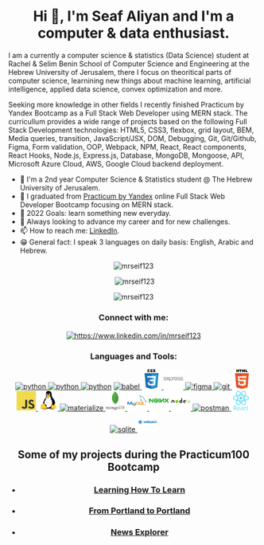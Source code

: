 <h1 align="center">Hi 👋, I'm Seaf Aliyan and I'm a computer & data enthusiast.</h1>

I am a currently a computer science & statistics (Data Science) student at Rachel & Selim Benin School of Computer Science and Engineering at the Hebrew University of Jerusalem, there I focus on theoritical parts of computer science, learnining new things about machine learning, artificial intelligence, applied data science, convex optimization and more.

Seeking more knowledge in other fields I recently finished Practicum by Yandex Bootcamp as a Full Stack Web Developer using MERN stack. The curricullum provides a wide range of projects based on the following Full Stack Development technologies: HTML5, CSS3, flexbox, grid layout, BEM, Media queries, transition, JavaScript/JSX, DOM, Debugging, Git, Git/Github, Figma, Form validation, OOP, Webpack, NPM, React, React components, React Hooks, Node.js, Express.js, Database, MongoDB, Mongoose, API, Microsoft Azure Cloud, AWS, Google Cloud backend deployment.

- 💙  I'm a 2nd year Computer Science & Statistics student @ The Hebrew University of Jerusalem.
- 🔭  I graduated from [Practicum by Yandex](https://practicum.yandex.com/web/) online Full Stack Web Developer Bootcamp focusing on MERN stack.
- 🥅  2022 Goals: learn something new everyday.
- 🤔  Always looking to advance my career and for new challenges. 
- 📫  How to reach me: [LinkedIn](https://www.linkedin.com/in/mrseif123/).
- 😁  General fact: I speak 3 languages on daily basis: English, Arabic and Hebrew.

<p align="center"> <img src="https://komarev.com/ghpvc/?username=mrseif123&label=Profile%20views&color=0e75b6&style=flat" alt="mrseif123" /> </p>

<p align="center">&nbsp;<img src="https://github-readme-stats.vercel.app/api?username=mrseif123&show_icons=true&theme=tokyonight&locale=en" alt="mrseif123" /></p>

<p align="center"><img src="https://github-readme-streak-stats.herokuapp.com/?user=mrseif123&&theme=tokyonight" alt="mrseif123" /></p>

<h3 align="center">Connect with me:</h3>
<p align="center">
<a href="https://linkedin.com/in/https://www.linkedin.com/in/mrseif123" target="blank">
    <img align="center" src="https://cdn.jsdelivr.net/npm/simple-icons@3.0.1/icons/linkedin.svg" alt="https://www.linkedin.com/in/mrseif123" height="30" width="40" />
</a>
</p>



<h3 align="center">Languages and Tools:</h3>
<p align="center"> 
    <a href="https://www.python.org/" target="_blank"> <img src="https://banner2.cleanpng.com/20190623/etv/kisspng-python-high-level-programming-language-computer-pr-photos-ottawa-python-authors-group-ottawa-on-5d0f0abf37c231.0386740715612668792284.jpg" alt="python" width="40" height="40" /> </a>
    <a href="https://www.java.com/en/" target="_blank"> <img src="https://w7.pngwing.com/pngs/837/18/png-transparent-logo-java-runtime-environment-programming-language-runtime-system-oracle-text-logo-desktop-wallpaper.png" alt="python" width="40" height="40" /> </a>
    <a href="https://www.cprogramming.com/" target="_blank"> <img src="https://docs.microsoft.com/cs-cz/windows/images/c-logo.png" alt="python" width="40" height="40" /></a>
    <a href="https://babeljs.io/" target="_blank"> <img src="https://www.vectorlogo.zone/logos/babeljs/babeljs-icon.svg" alt="babel" width="40" height="40"/> </a> 
    <a href="https://www.w3schools.com/css/" target="_blank"> <img src="https://raw.githubusercontent.com/devicons/devicon/master/icons/css3/css3-original-wordmark.svg" alt="css3" width="40" height="40"/> </a> 
    <a href="https://expressjs.com" target="_blank"> <img src="https://raw.githubusercontent.com/devicons/devicon/master/icons/express/express-original-wordmark.svg" alt="express" width="40" height="40"/> </a> 
    <a href="https://www.figma.com/" target="_blank"> <img src="https://www.vectorlogo.zone/logos/figma/figma-icon.svg" alt="figma" width="40" height="40"/> </a> 
    <a href="https://git-scm.com/" target="_blank"> <img src="https://www.vectorlogo.zone/logos/git-scm/git-scm-icon.svg" alt="git" width="40" height="40"/> </a> 
    <a href="https://www.w3.org/html/" target="_blank"> <img src="https://raw.githubusercontent.com/devicons/devicon/master/icons/html5/html5-original-wordmark.svg" alt="html5" width="40" height="40"/> </a> 
    <a href="https://developer.mozilla.org/en-US/docs/Web/JavaScript" target="_blank"> <img src="https://raw.githubusercontent.com/devicons/devicon/master/icons/javascript/javascript-original.svg" alt="javascript" width="40" height="40"/> </a> 
    <a href="https://www.linux.org/" target="_blank"> <img src="https://raw.githubusercontent.com/devicons/devicon/master/icons/linux/linux-original.svg" alt="linux" width="40" height="40"/> </a> 
    <a href="https://materializecss.com/" target="_blank"> <img src="https://raw.githubusercontent.com/prplx/svg-logos/5585531d45d294869c4eaab4d7cf2e9c167710a9/svg/materialize.svg" alt="materialize" width="40" height="40"/> </a> 
    <a href="https://www.mongodb.com/" target="_blank"> <img src="https://raw.githubusercontent.com/devicons/devicon/master/icons/mongodb/mongodb-original-wordmark.svg" alt="mongodb" width="40" height="40"/> </a> 
    <a href="https://www.mysql.com/" target="_blank"> <img src="https://raw.githubusercontent.com/devicons/devicon/master/icons/mysql/mysql-original-wordmark.svg" alt="mysql" width="40" height="40"/> </a> 
    <a href="https://www.nginx.com" target="_blank"> <img src="https://raw.githubusercontent.com/devicons/devicon/master/icons/nginx/nginx-original.svg" alt="nginx" width="40" height="40"/> </a> 
    <a href="https://nodejs.org" target="_blank"> <img src="https://raw.githubusercontent.com/devicons/devicon/master/icons/nodejs/nodejs-original-wordmark.svg" alt="nodejs" width="40" height="40"/> </a> 
    <a href="https://postman.com" target="_blank"> <img src="https://www.vectorlogo.zone/logos/getpostman/getpostman-icon.svg" alt="postman" width="40" height="40"/> </a> 
    <a href="https://reactjs.org/" target="_blank"> <img src="https://raw.githubusercontent.com/devicons/devicon/master/icons/react/react-original-wordmark.svg" alt="react" width="40" height="40"/> </a> 
    <a href="https://www.sqlite.org/" target="_blank"> <img src="https://www.vectorlogo.zone/logos/sqlite/sqlite-icon.svg" alt="sqlite" width="40" height="40"/> </a> 
    <a href="https://webpack.js.org" target="_blank"> <img src="https://raw.githubusercontent.com/devicons/devicon/d00d0969292a6569d45b06d3f350f463a0107b0d/icons/webpack/webpack-original-wordmark.svg" alt="webpack" width="40" height="40"/> </a> 


<h2 align="center">Some of my projects during the Practicum100 Bootcamp</h2> 
<ul align="center">
    <li>
        <h3 align="center"><a href="https://mrseif123.github.io/Learning-How-to-Learn/">Learning How To Learn</a></h3>
    </li>
    <li>
        <h3 align="center"><a href="https://mrseif123.github.io/From-Portland-to-Portland/">From Portland to Portland</a></h3>
    </li>
    <li>
        <h3 align="center"><a href="https://mrseif12.students.nomoreparties.sbs/">News Explorer</a></h3>
    </li>
<ul>
